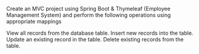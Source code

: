 Create an MVC project using Spring Boot & Thymeleaf (Employee Management System) and perform the following operations using appropriate mappings

View all records from the database table.
Insert new records into the table.
Update an existing record in the table.
Delete existing records from the table.
